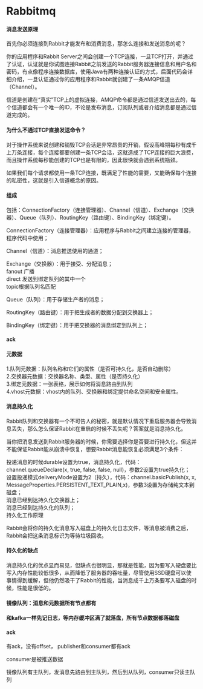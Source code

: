 # Rabbitmq

#### 消息发送原理

首先你必须连接到Rabbit才能发布和消费消息，那怎么连接和发送消息的呢？  

你的应用程序和Rabbit Server之间会创建一个TCP连接，一旦TCP打开，并通过了认证，认证就是你试图连接Rabbit之前发送的Rabbit服务器连接信息和用户名和密码，有点像程序连接数据库，使用Java有两种连接认证的方式，后面代码会详细介绍，一旦认证通过你的应用程序和Rabbit就创建了一条AMQP信道（Channel）。  
  
信道是创建在“真实”TCP上的虚拟连接，AMQP命令都是通过信道发送出去的，每个信道都会有一个唯一的ID，不论是发布消息，订阅队列或者介绍消息都是通过信道完成的。  

#### 为什么不通过TCP直接发送命令？  
对于操作系统来说创建和销毁TCP会话是非常昂贵的开销，假设高峰期每秒有成千上万条连接，每个连接都要创建一条TCP会话，这就造成了TCP连接的巨大浪费，而且操作系统每秒能创建的TCP也是有限的，因此很快就会遇到系统瓶颈。  

如果我们每个请求都使用一条TCP连接，既满足了性能的需要，又能确保每个连接的私密性，这就是引入信道概念的原因。  

#### 组成
包括：ConnectionFactory（连接管理器）、Channel（信道）、Exchange（交换器）、Queue（队列）、RoutingKey（路由键）、BindingKey（绑定键）。  

ConnectionFactory（连接管理器）：应用程序与Rabbit之间建立连接的管理器，程序代码中使用；  

Channel（信道）：消息推送使用的通道；  

Exchange（交换器）：用于接受、分配消息；  
  fanout 广播  
  direct 发送到绑定队列的其中一个  
  topic根据队列名匹配  

Queue（队列）：用于存储生产者的消息；  

RoutingKey（路由键）：用于把生成者的数据分配到交换器上；  

BindingKey（绑定键）：用于把交换器的消息绑定到队列上；  

#### ack

#### 元数据
1.队列元数据：队列名称和它们的属性（是否可持久化，是否自动删除）   
2.交换器元数据：交换器名称、类型、属性（是否持久化）   
3.绑定元数据：一张表格，展示如何将消息路由到队列   
4.vhost元数据：vhost内的队列、交换器和绑定提供命名空间和安全属性。   

#### 消息持久化
Rabbit队列和交换器有一个不可告人的秘密，就是默认情况下重启服务器会导致消息丢失，那么怎么保证Rabbit在重启的时候不丢失呢？答案就是消息持久化。  

当你把消息发送到Rabbit服务器的时候，你需要选择你是否要进行持久化，但这并不能保证Rabbit能从崩溃中恢复，想要Rabbit消息能恢复必须满足3个条件：  

投递消息的时候durable设置为true，消息持久化，代码：channel.queueDeclare(x, true, false, false, null)，参数2设置为true持久化；  
设置投递模式deliveryMode设置为2（持久），代码：channel.basicPublish(x, x, MessageProperties.PERSISTENT_TEXT_PLAIN,x)，参数3设置为存储纯文本到磁盘；  
消息已经到达持久化交换器上；  
消息已经到达持久化的队列；  
持久化工作原理  

Rabbit会将你的持久化消息写入磁盘上的持久化日志文件，等消息被消费之后，Rabbit会把这条消息标识为等待垃圾回收。

#### 持久化的缺点

消息持久化的优点显而易见，但缺点也很明显，那就是性能，因为要写入硬盘要比写入内存性能较低很多，从而降低了服务器的吞吐量，尽管使用SSD硬盘可以使事情得到缓解，但他仍然吸干了Rabbit的性能，当消息成千上万条要写入磁盘的时候，性能是很低的。


#### 镜像队列：消息和元数据所有节点都有

#### 和kafka一样先记日志，等内存缓冲区满了就落盘，所有节点数据都落磁盘

#### ack
有ack，没有offset， publisher和consumer都有ack

consumer是被推送数据

镜像队列有主队列，发消息先路由到主队列，然后到从队列，consumer只读主队列


